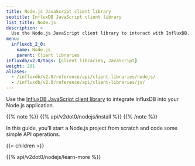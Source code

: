 ```yaml
---
title: Node.js JavaScript client library
seotitle: InfluxDB JavaScript client library
list_title: Node.js
description: >
  Use the Node.js JavaScript client library to interact with InfluxDB.
menu:
  influxdb_2_0:
    name: Node.js
    parent: Client libraries
influxdb/v2.0/tags: [client libraries, JavaScript]
weight: 201
aliases:
  - /influxdb/v2.0/reference/api/client-libraries/nodejs/
  - /influxdb/v2.0/reference/api/client-libraries/js/  
---
```


Use the [InfluxDB JavaScript client library](https://github.com/influxdata/influxdb-client-js) to integrate InfluxDB into your Node.js application.

{{% note %}}
{{% api/v2dot0/nodejs/install %}}
{{% /note %}}

In this guide, you'll start a Node.js project from scratch and code some simple API operations.

{{< children >}}

{{% api/v2dot0/nodejs/learn-more %}}
